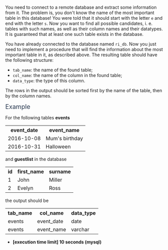 <p>You need to connect to a remote database and extract some information from it. The problem is, you don't know the name of the most important table in this database! You were told that it should start with the letter <code>e</code> and end with the letter <code>s</code>. Now you want to find all possible candidates, i. e. tables with such names, as well as their column names and their datatypes. It is guaranteed that at least one such table exists in the database.</p>
<p>You have already connected to the database named <code>ri_db</code>. Now you just need to implement a procedure that will find the information about the most important table in it, as described above. The resulting table should have the following structure:</p>
<ul>
<li><code>tab_name</code>: the name of the found table;</li>
<li><code>col_name</code>: the name of the column in the found table;</li>
<li><code>data_type</code>: the type of this column.</li>
</ul>
<p>The rows in the output should be sorted first by the name of the table, then by the column names.</p>
<p><span class="markdown--header" style="color:#2b3b52;font-size:1.4em">Example</span></p>
<p>For the following tables <strong>events</strong></p>
<table>
  <tr>
    <th>event_date</th>
    <th>event_name</th>
  </tr>
  <tr>
    <td>2016-10-08</td>
    <td>Mum's birthday</td>
  </tr>
  <tr>
    <td>2016-10-31</td>
    <td>Halloween</td>
  </tr>
</table>
<p>and <strong>guestlist</strong> in the database</p>
<table>
  <tr>
    <th>id</th>
    <th>first_name</th>
    <th>surname</th>
  </tr>
  <tr>
    <td>1</td>
    <td>John</td>
    <td>Miller</td>
  </tr>
  <tr>
    <td>2</td>
    <td>Evelyn</td>
    <td>Ross</td>
  </tr>
</table>
<p>the output should be</p>
<table>
  <tr>
    <th>tab_name</th>
    <th>col_name</th>
    <th>data_type</th>
  </tr>
  <tr>
    <td>events</td>
    <td>event_date</td>
    <td>date</td>
  </tr>
  <tr>
    <td>events</td>
    <td>event_name</td>
    <td>varchar</td>
  </tr>
</table>
<ul>
<li><strong>[execution time limit] 10 seconds (mysql)</strong></li>
</ul>
